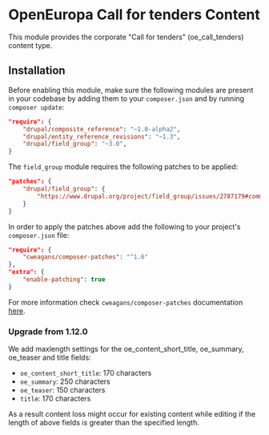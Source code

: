 # OpenEuropa Call for tenders Content

This module provides the corporate "Call for tenders" (oe_call_tenders) content type.

## Installation

Before enabling this module, make sure the following modules are present in your codebase by adding them to your
`composer.json` and by running `composer update`:

```json
"require": {
    "drupal/composite_reference": "~1.0-alpha2",
    "drupal/entity_reference_revisions": "~1.3",
    "drupal/field_group": "~3.0",
}
```

The `field_group` module requires the following patches to be applied:

```json
"patches": {
    "drupal/field_group": {
        "https://www.drupal.org/project/field_group/issues/2787179#comment-13467953": "https://www.drupal.org/files/issues/2020-02-17/2787179-highlight-html5-validation-45.patch"
    }
}
```

In order to apply the patches above add the following to your project's `composer.json` file:

```json
"require": {
    "cweagans/composer-patches": "^1.6"
},
"extra": {
    "enable-patching": true
}
```

For more information check `cweagans/composer-patches` documentation [here](https://github.com/cweagans/composer-patches).

### Upgrade from 1.12.0

We add maxlength settings for the oe_content_short_title, oe_summary, oe_teaser and title fields:

- `oe_content_short_title`: 170 characters
- `oe_summary`: 250 characters
- `oe_teaser`: 150 characters
- `title`: 170 characters

As a result content loss might occur for existing content while editing if the length of above fields
is greater than the specified length.
